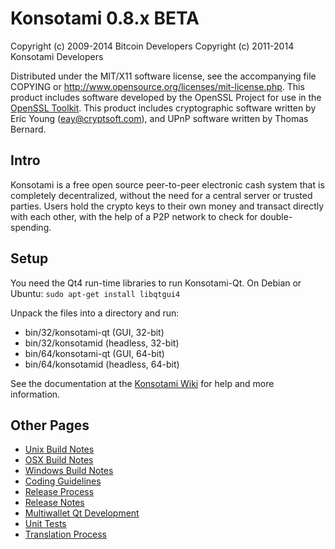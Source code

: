 Konsotami 0.8.x BETA
====================

Copyright (c) 2009-2014 Bitcoin Developers
Copyright (c) 2011-2014 Konsotami Developers

Distributed under the MIT/X11 software license, see the accompanying
file COPYING or http://www.opensource.org/licenses/mit-license.php.
This product includes software developed by the OpenSSL Project for use in the [OpenSSL Toolkit](http://www.openssl.org/). This product includes
cryptographic software written by Eric Young ([eay@cryptsoft.com](mailto:eay@cryptsoft.com)), and UPnP software written by Thomas Bernard.


Intro
---------------------
Konsotami is a free open source peer-to-peer electronic cash system that is
completely decentralized, without the need for a central server or trusted
parties.  Users hold the crypto keys to their own money and transact directly
with each other, with the help of a P2P network to check for double-spending.


Setup
---------------------
You need the Qt4 run-time libraries to run Konsotami-Qt. On Debian or Ubuntu:
	`sudo apt-get install libqtgui4`

Unpack the files into a directory and run:

- bin/32/konsotami-qt (GUI, 32-bit)
- bin/32/konsotamid (headless, 32-bit)
- bin/64/konsotami-qt (GUI, 64-bit)
- bin/64/konsotamid (headless, 64-bit)

See the documentation at the [Konsotami Wiki](http://konsotami.info)
for help and more information.


Other Pages
---------------------
- [Unix Build Notes](build-unix.md)
- [OSX Build Notes](build-osx.md)
- [Windows Build Notes](build-msw.md)
- [Coding Guidelines](coding.md)
- [Release Process](release-process.md)
- [Release Notes](release-notes.md)
- [Multiwallet Qt Development](multiwallet-qt.md)
- [Unit Tests](unit-tests.md)
- [Translation Process](translation_process.md)
